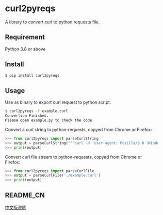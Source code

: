# curl2pyreqs

A library to convert curl to python requests file.

## Requirement

Python 3.8 or above

## Install

```Bash
$ pip install curl2pyreqs
```

## Usage

Use as binary to export curl request to python script.

```Bash
$ curl2pyreqs -F example.curl
Convertion Finished.
Please open example.py to check the code.
```

Convert a curl string to python-requests, copyed from Chrome or Firefox:

```Python
>>> from curl2pyreqs import parseCurlString
>>> output = parseCurlString("""curl -H 'user-agent: Mozilla/5.0 (Windows NT 10.0; Win64; x64; rv:87.0) Gecko/20100101 Firefox/87.0' -H 'accept: text/html,application/xhtml+xml,application/xml;q=0.9,image/avif,image/webp,*/*;q=0.8' -H 'accept-language: en-US,en;q=0.5' --compressed -H 'upgrade-insecure-requests: 1' -H 'te: trailers' https://pypi.org/""")
>>> print(output)
```

Convert curl file stream to python-requests, copyed from Chrome or Firefox:

```Python
>>> from curl2pyreqs import parseCurlFile
>>> output = parseCurlFile('./example.curl')
>>> print(output)
```

## README_CN

[中文版说明](https://github.com/knightz1224/curl2pyreqs/blob/main/README_CN.md)
